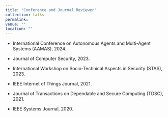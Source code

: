 ```yaml
---
title: "Conference and Journal Reviewer"
collection: talks
permalink: 
venue: ""
location: ""
---
```


- International Conference on Autonomous Agents and Multi-Agent Systems (AAMAS), 2024.

- Journal of Computer Security, 2023.

- International Workshop on Socio-Technical Aspects in Security (STAS), 2023.

- IEEE Internet of Things Journal, 2021.

- Journal of Transactions on Dependable and Secure Computing (TDSC), 2021.

- IEEE Systems Journal, 2020.
